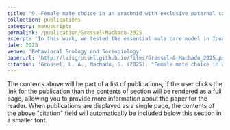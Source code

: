 ```yaml
---
title: "9. Female mate choice in an arachnid with exclusive paternal care: males in good condition have higher mating success, but only if they can advertise it"
collection: publications
category: manuscripts
permalink: /publication/Grossel-Machado-2025
excerpt: 'In this work, we tested the essential male care model in Iporangaia pustulosa, a harvestman with exclusive paternal care. Using a field experiment, we manipulated males body condition and gland status (pheromone-releasing or blocked). Well-fed males with unblocked glands received more eggs and had higher fitness. Our results suggest that sexual advertisement is condition-dependent and enhances male attractiveness, supporting the model predictions and highlighting the link between body condition, pheromones, and mating success.'
date: 2025
venue: 'Behavioral Ecology and Sociobiology'
paperurl: 'http://laisgrossel.github.io/files/Grossel-&-Machado_2025.pdf'
citation: 'Grossel, L. A., Machado, G. (2025). "Female mate choice in an arachnid with exclusive paternal care: males in good condition have higher mating success, but only if they can advertise it." <i>Behavioral Ecology and Sociobiology</i> 79(35).'
---
```

The contents above will be part of a list of publications, if the user clicks the link for the publication than the contents of section will be rendered as a full page, allowing you to provide more information about the paper for the reader. When publications are displayed as a single page, the contents of the above "citation" field will automatically be included below this section in a smaller font.
